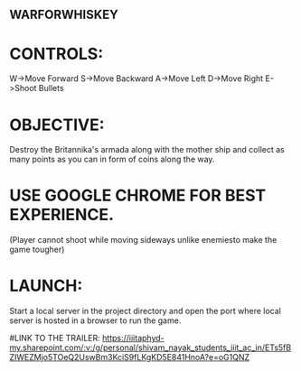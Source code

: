 ## WARFORWHISKEY


# CONTROLS:
W->Move Forward
S->Move Backward
A->Move Left
D->Move Right
E->Shoot Bullets


# OBJECTIVE:
Destroy the Britannika's armada along with the mother ship and collect as many points as you can in form of coins along the way.



# USE GOOGLE CHROME FOR BEST EXPERIENCE.


(Player cannot shoot while moving sideways unlike enemiesto make the game tougher)



# LAUNCH:
Start a local server in the project directory and open the port where local server is hosted in a browser to run the game.


#LINK TO THE TRAILER:
https://iiitaphyd-my.sharepoint.com/:v:/g/personal/shivam_nayak_students_iiit_ac_in/ETs5fBZIWEZMjo5TOeQ2UswBm3KciS9fLKgKD5E841HnoA?e=oG1QNZ
